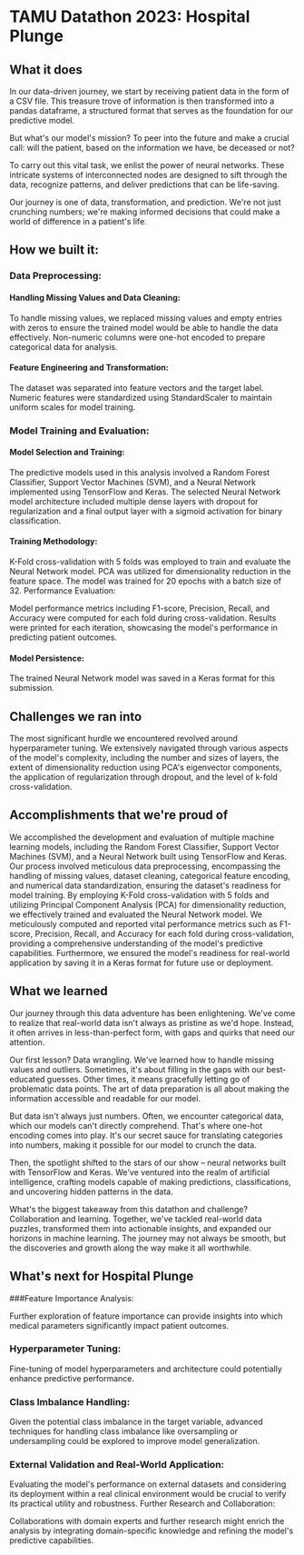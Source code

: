 # TAMU Datathon 2023: Hospital Plunge
## What it does
In our data-driven journey, we start by receiving patient data in the form of a CSV file. This treasure trove of information is then transformed into a pandas dataframe, a structured format that serves as the foundation for our predictive model.

But what's our model's mission? To peer into the future and make a crucial call: will the patient, based on the information we have, be deceased or not?

To carry out this vital task, we enlist the power of neural networks. These intricate systems of interconnected nodes are designed to sift through the data, recognize patterns, and deliver predictions that can be life-saving.

Our journey is one of data, transformation, and prediction. We're not just crunching numbers; we're making informed decisions that could make a world of difference in a patient's life.

## How we built it:
### Data Preprocessing:
#### Handling Missing Values and Data Cleaning:
To handle missing values, we replaced missing values and empty entries with zeros to ensure the trained model would be able to handle the data effectively.
Non-numeric columns were one-hot encoded to prepare categorical data for analysis.

#### Feature Engineering and Transformation:

The dataset was separated into feature vectors and the target label.
Numeric features were standardized using StandardScaler to maintain uniform scales for model training.

### Model Training and Evaluation:
#### Model Selection and Training:

The predictive models used in this analysis involved a Random Forest Classifier, Support Vector Machines (SVM), and a Neural Network implemented using TensorFlow and Keras.
The selected Neural Network model architecture included multiple dense layers with dropout for regularization and a final output layer with a sigmoid activation for binary classification.
#### Training Methodology:

K-Fold cross-validation with 5 folds was employed to train and evaluate the Neural Network model. PCA was utilized for dimensionality reduction in the feature space.
The model was trained for 20 epochs with a batch size of 32.
Performance Evaluation:

Model performance metrics including F1-score, Precision, Recall, and Accuracy were computed for each fold during cross-validation.
Results were printed for each iteration, showcasing the model's performance in predicting patient outcomes.
#### Model Persistence:

The trained Neural Network model was saved in a Keras format for this submission.

## Challenges we ran into

The most significant hurdle we encountered revolved around hyperparameter tuning. We extensively navigated through various aspects of the model's complexity, including the number and sizes of layers, the extent of dimensionality reduction using PCA's eigenvector components, the application of regularization through dropout, and the level of k-fold cross-validation.

## Accomplishments that we're proud of

We accomplished the development and evaluation of multiple machine learning models, including the Random Forest Classifier, Support Vector Machines (SVM), and a Neural Network built using TensorFlow and Keras. Our process involved meticulous data preprocessing, encompassing the handling of missing values, dataset cleaning, categorical feature encoding, and numerical data standardization, ensuring the dataset's readiness for model training. By employing K-Fold cross-validation with 5 folds and utilizing Principal Component Analysis (PCA) for dimensionality reduction, we effectively trained and evaluated the Neural Network model. We meticulously computed and reported vital performance metrics such as F1-score, Precision, Recall, and Accuracy for each fold during cross-validation, providing a comprehensive understanding of the model's predictive capabilities. Furthermore, we ensured the model's readiness for real-world application by saving it in a Keras format for future use or deployment.

## What we learned
Our journey through this data adventure has been enlightening. We've come to realize that real-world data isn't always as pristine as we'd hope. Instead, it often arrives in less-than-perfect form, with gaps and quirks that need our attention.

Our first lesson? Data wrangling. We've learned how to handle missing values and outliers. Sometimes, it's about filling in the gaps with our best-educated guesses. Other times, it means gracefully letting go of problematic data points. The art of data preparation is all about making the information accessible and readable for our model.

But data isn't always just numbers. Often, we encounter categorical data, which our models can't directly comprehend. That's where one-hot encoding comes into play. It's our secret sauce for translating categories into numbers, making it possible for our model to crunch the data.

Then, the spotlight shifted to the stars of our show – neural networks built with TensorFlow and Keras. We've ventured into the realm of artificial intelligence, crafting models capable of making predictions, classifications, and uncovering hidden patterns in the data.

What's the biggest takeaway from this datathon and challenge? Collaboration and learning. Together, we've tackled real-world data puzzles, transformed them into actionable insights, and expanded our horizons in machine learning. The journey may not always be smooth, but the discoveries and growth along the way make it all worthwhile.

## What's next for Hospital Plunge
###Feature Importance Analysis:

Further exploration of feature importance can provide insights into which medical parameters significantly impact patient outcomes.

### Hyperparameter Tuning:

Fine-tuning of model hyperparameters and architecture could potentially enhance predictive performance.

### Class Imbalance Handling:

Given the potential class imbalance in the target variable, advanced techniques for handling class imbalance like oversampling or undersampling could be explored to improve model generalization.

### External Validation and Real-World Application:

Evaluating the model's performance on external datasets and considering its deployment within a real clinical environment would be crucial to verify its practical utility and robustness.
Further Research and Collaboration:

Collaborations with domain experts and further research might enrich the analysis by integrating domain-specific knowledge and refining the model's predictive capabilities.


